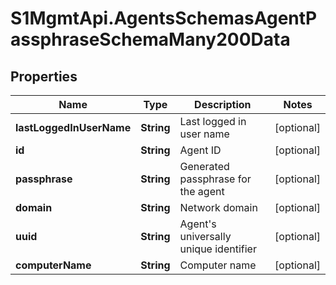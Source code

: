 # S1MgmtApi.AgentsSchemasAgentPassphraseSchemaMany200Data

## Properties
Name | Type | Description | Notes
------------ | ------------- | ------------- | -------------
**lastLoggedInUserName** | **String** | Last logged in user name | [optional] 
**id** | **String** | Agent ID | [optional] 
**passphrase** | **String** | Generated passphrase for the agent | [optional] 
**domain** | **String** | Network domain | [optional] 
**uuid** | **String** | Agent's universally unique identifier | [optional] 
**computerName** | **String** | Computer name | [optional] 


